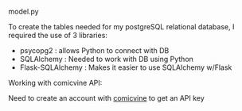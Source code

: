 model.py

To create the tables needed for my postgreSQL relational database, I required the use of 3 libraries:
- psycopg2 : allows Python to connect with DB
- SQLAlchemy : Needed to work with DB using Python
- Flask-SQLAlchemy : Makes it easier to use SQLAlchemy w/Flask


Working with comicvine API:

Need to create an account with [comicvine](https://comicvine.gamespot.com/api/) to get an API key


